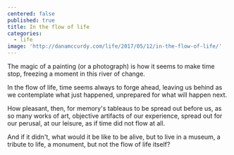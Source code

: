 ```yaml
---
centered: false
published: true
title: In the flow of life
categories:
  - life
image: 'http://danamccurdy.com/life/2017/05/12/in-the-flow-of-life/'
---
```

The magic of a painting
(or a photograph)
is how it seems
to make time stop,
freezing a moment
in this river of change.

In the flow of life,
time seems always 
to forge ahead,
leaving us behind
as we contemplate
what just happened,
unprepared
for what will happen next.

How pleasant, then,
for memory's tableaus
to be spread out before us,
as so many works of art,
objective artifacts
of our experience,
spread out for our perusal,
at our leisure,
as if time did not flow
at all.

And if it didn't,
what would it be like 
to be alive,
but to live in a museum,
a tribute to life,
a monument,
but not the flow
of life itself?




